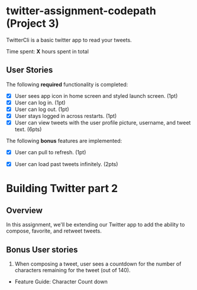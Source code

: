 # twitter-assignment-codepath (Project 3)

TwitterCli is a basic twitter app to read your tweets.

Time spent: **X** hours spent in total

## User Stories

The following **required** functionality is completed:

- [X] User sees app icon in home screen and styled launch screen. (1pt)
- [x] User can log in. (1pt)
- [x] User can log out. (1pt)
- [x] User stays logged in across restarts. (1pt)
- [x] User can view tweets with the user profile picture, username, and tweet text. (6pts)

The following **bonus** features are implemented:

- [x] User can pull to refresh. (1pt)
- [x] User can load past tweets infinitely. (2pts)



# Building Twitter part 2

## Overview
In this assignment, we'll be extending our Twitter app to add the ability to compose, favorite, and retweet tweets.


## Bonus User stories

1. When composing a tweet, user sees a countdown for the number of characters remaining for the tweet (out of 140).
  - Feature Guide: Character Count down


